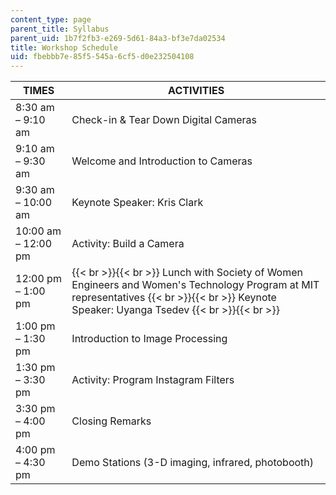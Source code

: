 ```yaml
---
content_type: page
parent_title: Syllabus
parent_uid: 1b7f2fb3-e269-5d61-84a3-bf3e7da02534
title: Workshop Schedule
uid: fbebbb7e-85f5-545a-6cf5-d0e232504108
---
```


| TIMES | ACTIVITIES |
| --- | --- |
| 8:30 am – 9:10 am | Check-in & Tear Down Digital Cameras |
| 9:10 am – 9:30 am | Welcome and Introduction to Cameras |
| 9:30 am – 10:00 am | Keynote Speaker: Kris Clark |
| 10:00 am – 12:00 pm | Activity: Build a Camera |
| 12:00 pm – 1:00 pm |  {{< br >}}{{< br >}} Lunch with Society of Women Engineers and Women's Technology Program at MIT representatives {{< br >}}{{< br >}} Keynote Speaker: Uyanga Tsedev {{< br >}}{{< br >}}  |
| 1:00 pm – 1:30 pm | Introduction to Image Processing |
| 1:30 pm – 3:30 pm | Activity: Program Instagram Filters |
| 3:30 pm – 4:00 pm | Closing Remarks |
| 4:00 pm – 4:30 pm | Demo Stations (3-D imaging, infrared, photobooth)